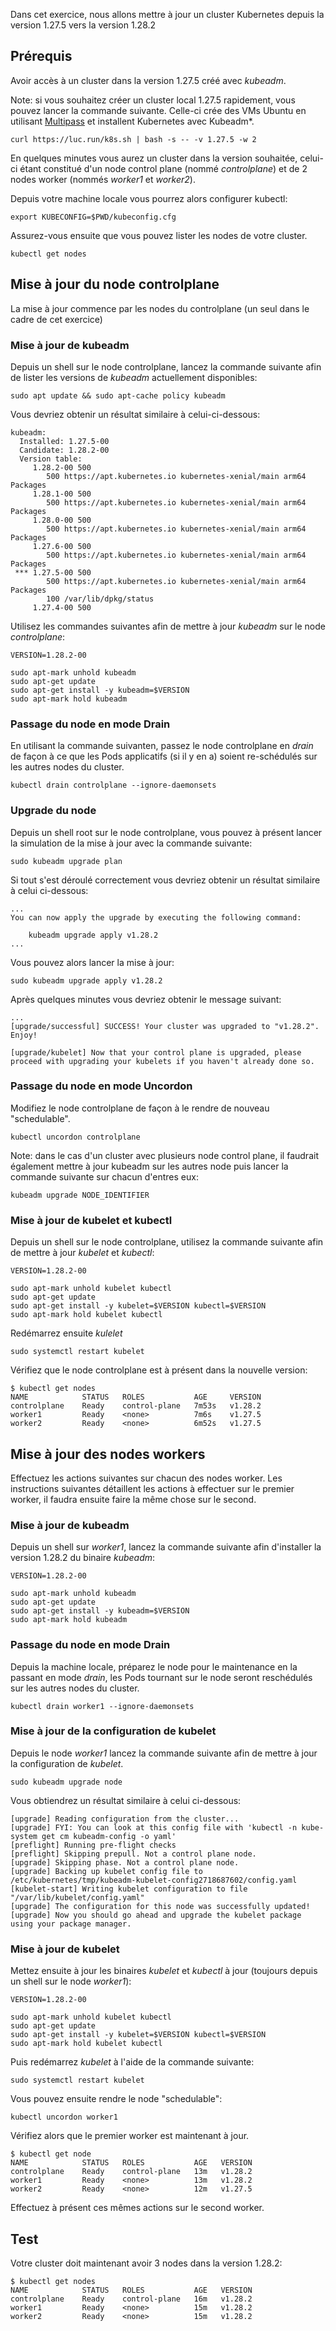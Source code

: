 Dans cet exercice, nous allons mettre à jour un cluster Kubernetes depuis la version 1.27.5 vers la version 1.28.2

## Prérequis

Avoir accès à un cluster dans la version 1.27.5 créé avec *kubeadm*.


Note: si vous souhaitez créer un cluster local 1.27.5 rapidement, vous pouvez lancer la commande suivante. Celle-ci crée des VMs Ubuntu en utilisant [Multipass](https://multipass.run) et installent Kubernetes avec Kubeadm*.

```
curl https://luc.run/k8s.sh | bash -s -- -v 1.27.5 -w 2
```

En quelques minutes vous aurez un cluster dans la version souhaitée, celui-ci étant constitué d'un node control plane (nommé *controlplane*) et de 2 nodes worker (nommés *worker1* et *worker2*).

Depuis votre machine locale vous pourrez alors configurer kubectl:

```
export KUBECONFIG=$PWD/kubeconfig.cfg
```

Assurez-vous ensuite que vous pouvez lister les nodes de votre cluster.

```
kubectl get nodes
```

## Mise à jour du node controlplane

La mise à jour commence par les nodes du controlplane (un seul dans le cadre de cet exercice)

### Mise à jour de kubeadm

Depuis un shell sur le node controlplane, lancez la commande suivante afin de lister les versions de *kubeadm* actuellement disponibles:

```
sudo apt update && sudo apt-cache policy kubeadm
```

Vous devriez obtenir un résultat similaire à celui-ci-dessous:

```
kubeadm:
  Installed: 1.27.5-00
  Candidate: 1.28.2-00
  Version table:
     1.28.2-00 500
        500 https://apt.kubernetes.io kubernetes-xenial/main arm64 Packages
     1.28.1-00 500
        500 https://apt.kubernetes.io kubernetes-xenial/main arm64 Packages
     1.28.0-00 500
        500 https://apt.kubernetes.io kubernetes-xenial/main arm64 Packages
     1.27.6-00 500
        500 https://apt.kubernetes.io kubernetes-xenial/main arm64 Packages
 *** 1.27.5-00 500
        500 https://apt.kubernetes.io kubernetes-xenial/main arm64 Packages
        100 /var/lib/dpkg/status
     1.27.4-00 500
```

Utilisez les commandes suivantes afin de mettre à jour *kubeadm* sur le node *controlplane*:

```
VERSION=1.28.2-00

sudo apt-mark unhold kubeadm
sudo apt-get update
sudo apt-get install -y kubeadm=$VERSION
sudo apt-mark hold kubeadm
```

### Passage du node en mode Drain

En utilisant la commande suivanten, passez le node controlplane en *drain* de façon à ce que les Pods applicatifs (si il y en a) soient re-schédulés sur les autres nodes du cluster.

```
kubectl drain controlplane --ignore-daemonsets
```

### Upgrade du node

Depuis un shell root sur le node controlplane, vous pouvez à présent lancer la simulation de la mise à jour avec la commande suivante:

```
sudo kubeadm upgrade plan
```

Si tout s'est déroulé correctement vous devriez obtenir un résultat similaire à celui ci-dessous:

```
...
You can now apply the upgrade by executing the following command:

	kubeadm upgrade apply v1.28.2
...
```

Vous pouvez alors lancer la mise à jour:

```
sudo kubeadm upgrade apply v1.28.2
```

Après quelques minutes vous devriez obtenir le message suivant:

```
...
[upgrade/successful] SUCCESS! Your cluster was upgraded to "v1.28.2". Enjoy!

[upgrade/kubelet] Now that your control plane is upgraded, please proceed with upgrading your kubelets if you haven't already done so.
```

### Passage du node en mode Uncordon

Modifiez le node controlplane de façon à le rendre de nouveau "schedulable".

```
kubectl uncordon controlplane
```

Note: dans le cas d'un cluster avec plusieurs node control plane, il faudrait également mettre à jour kubeadm sur les autres node puis lancer la commande suivante sur chacun d'entres eux:

```
kubeadm upgrade NODE_IDENTIFIER
```

### Mise à jour de kubelet et kubectl

Depuis un shell sur le node controlplane, utilisez la commande suivante afin de mettre à jour *kubelet* et *kubectl*:

```
VERSION=1.28.2-00

sudo apt-mark unhold kubelet kubectl
sudo apt-get update
sudo apt-get install -y kubelet=$VERSION kubectl=$VERSION
sudo apt-mark hold kubelet kubectl
```

Redémarrez ensuite *kulelet*

```
sudo systemctl restart kubelet
```

Vérifiez que le node controlplane est à présent dans la nouvelle version:

```
$ kubectl get nodes
NAME            STATUS   ROLES           AGE     VERSION
controlplane    Ready    control-plane   7m53s   v1.28.2
worker1         Ready    <none>          7m6s    v1.27.5
worker2         Ready    <none>          6m52s   v1.27.5
```

## Mise à jour des nodes workers

Effectuez les actions suivantes sur chacun des nodes worker. Les instructions suivantes détaillent les actions à effectuer sur le premier worker, il faudra ensuite faire la même chose sur le second.

### Mise à jour de kubeadm

Depuis un shell sur *worker1*, lancez la commande suivante afin d'installer la version 1.28.2 du binaire *kubeadm*:

```
VERSION=1.28.2-00 

sudo apt-mark unhold kubeadm
sudo apt-get update
sudo apt-get install -y kubeadm=$VERSION
sudo apt-mark hold kubeadm
```

### Passage du node en mode Drain

Depuis la machine locale, préparez le node pour le maintenance en la passant en mode *drain*, les Pods tournant sur le node seront reschédulés sur les autres nodes du cluster.

```
kubectl drain worker1 --ignore-daemonsets
```

### Mise à jour de la configuration de kubelet

Depuis le node *worker1* lancez la commande suivante afin de mettre à jour la configuration de *kubelet*.

```
sudo kubeadm upgrade node
```

Vous obtiendrez un résultat similaire à celui ci-dessous:

```
[upgrade] Reading configuration from the cluster...
[upgrade] FYI: You can look at this config file with 'kubectl -n kube-system get cm kubeadm-config -o yaml'
[preflight] Running pre-flight checks
[preflight] Skipping prepull. Not a control plane node.
[upgrade] Skipping phase. Not a control plane node.
[upgrade] Backing up kubelet config file to /etc/kubernetes/tmp/kubeadm-kubelet-config2718687602/config.yaml
[kubelet-start] Writing kubelet configuration to file "/var/lib/kubelet/config.yaml"
[upgrade] The configuration for this node was successfully updated!
[upgrade] Now you should go ahead and upgrade the kubelet package using your package manager.
```

### Mise à jour de kubelet

Mettez ensuite à jour les binaires *kubelet* et *kubectl* à jour (toujours depuis un shell sur le node *worker1*):

```
VERSION=1.28.2-00

sudo apt-mark unhold kubelet kubectl
sudo apt-get update
sudo apt-get install -y kubelet=$VERSION kubectl=$VERSION
sudo apt-mark hold kubelet kubectl
```

Puis redémarrez *kubelet* à l'aide de la commande suivante:

```
sudo systemctl restart kubelet
```

Vous pouvez ensuite rendre le node "schedulable":

```
kubectl uncordon worker1
```

Vérifiez alors que le premier worker est maintenant à jour.

```
$ kubectl get node
NAME            STATUS   ROLES           AGE   VERSION
controlplane    Ready    control-plane   13m   v1.28.2
worker1         Ready    <none>          13m   v1.28.2
worker2         Ready    <none>          12m   v1.27.5
```

Effectuez à présent ces mêmes actions sur le second worker.

## Test

Votre cluster doit maintenant avoir 3 nodes dans la version 1.28.2:

```
$ kubectl get nodes
NAME            STATUS   ROLES           AGE   VERSION
controlplane    Ready    control-plane   16m   v1.28.2
worker1         Ready    <none>          15m   v1.28.2
worker2         Ready    <none>          15m   v1.28.2
```
